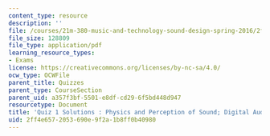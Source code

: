 ```yaml
---
content_type: resource
description: ''
file: /courses/21m-380-music-and-technology-sound-design-spring-2016/2ff4e6572053690e9f2a1b8ff0b40980_MIT21M_380S16_quiz1_sol.pdf
file_size: 128809
file_type: application/pdf
learning_resource_types:
- Exams
license: https://creativecommons.org/licenses/by-nc-sa/4.0/
ocw_type: OCWFile
parent_title: Quizzes
parent_type: CourseSection
parent_uid: a357f3bf-5501-e8df-cd29-6f5bd448d947
resourcetype: Document
title: 'Quiz 1 Solutions : Physics and Perception of Sound; Digital Audio'
uid: 2ff4e657-2053-690e-9f2a-1b8ff0b40980
---
```

